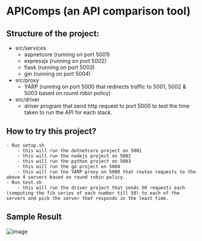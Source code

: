 # APIComps (an API comparison tool)

## Structure of the project: 

- src/services
    - aspnetcore (running on port 5001)
    - expressjs (running on port 5002)
    - flask (running on port 5003)
    - gin (running on port 5004)
- src/proxy 
    - YARP (running on port 5000 that redirects traffic to 5001, 5002 & 5003 based on round robin policy)
- src/driver
    - driver program that send http request to port 5000 to test the time taken to run the API for each stack.
    
    
## How to try this project?
    - Run setup.sh
        - this will run the dotnetcore project on 5001
        - this will run the nodejs project on 5002
        - this will run the python project on 5003
        - this will run the go project on 5004
        - this will run the YARP proxy on 5000 that routes requests to the above 4 servers based on round robin policy.
    - Run test.sh
        - this will run the driver project that sends 50 requests each (computing the fib series of each number till 50) to each of the servers and pick the server that responds in the least time.
        
## Sample Result
![image](https://user-images.githubusercontent.com/3981619/189455610-4dfad6b5-1e6d-477e-a584-d1161862276f.png)

